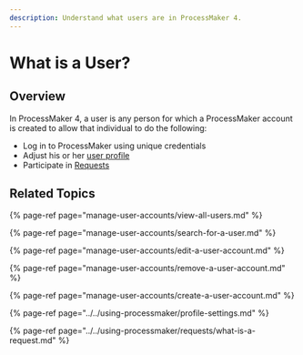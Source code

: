 ```yaml
---
description: Understand what users are in ProcessMaker 4.
---
```


# What is a User?

## Overview

In ProcessMaker 4, a user is any person for which a ProcessMaker account is created to allow that individual to do the following:

* Log in to ProcessMaker using unique credentials
* Adjust his or her [user profile](../../using-processmaker/profile-settings.md)
* Participate in [Requests](../../using-processmaker/requests/what-is-a-request.md)

## Related Topics

{% page-ref page="manage-user-accounts/view-all-users.md" %}

{% page-ref page="manage-user-accounts/search-for-a-user.md" %}

{% page-ref page="manage-user-accounts/edit-a-user-account.md" %}

{% page-ref page="manage-user-accounts/remove-a-user-account.md" %}

{% page-ref page="manage-user-accounts/create-a-user-account.md" %}

{% page-ref page="../../using-processmaker/profile-settings.md" %}

{% page-ref page="../../using-processmaker/requests/what-is-a-request.md" %}

